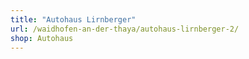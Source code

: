 ```yaml
---
title: "Autohaus Lirnberger"
url: /waidhofen-an-der-thaya/autohaus-lirnberger-2/
shop: Autohaus
---
```

